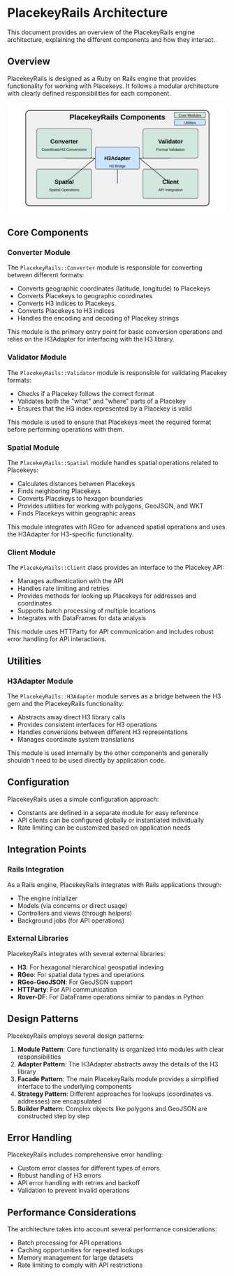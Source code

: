 # PlacekeyRails Architecture

This document provides an overview of the PlacekeyRails engine architecture, explaining the different components and how they interact.

## Overview

PlacekeyRails is designed as a Ruby on Rails engine that provides functionality for working with Placekeys. It follows a modular architecture with clearly defined responsibilities for each component.

![PlacekeyRails Components](images/placekey_components.svg)

## Core Components

### Converter Module

The `PlacekeyRails::Converter` module is responsible for converting between different formats:

- Converts geographic coordinates (latitude, longitude) to Placekeys
- Converts Placekeys to geographic coordinates
- Converts H3 indices to Placekeys
- Converts Placekeys to H3 indices
- Handles the encoding and decoding of Placekey strings

This module is the primary entry point for basic conversion operations and relies on the H3Adapter for interfacing with the H3 library.

### Validator Module

The `PlacekeyRails::Validator` module is responsible for validating Placekey formats:

- Checks if a Placekey follows the correct format
- Validates both the "what" and "where" parts of a Placekey
- Ensures that the H3 index represented by a Placekey is valid

This module is used to ensure that Placekeys meet the required format before performing operations with them.

### Spatial Module

The `PlacekeyRails::Spatial` module handles spatial operations related to Placekeys:

- Calculates distances between Placekeys
- Finds neighboring Placekeys
- Converts Placekeys to hexagon boundaries
- Provides utilities for working with polygons, GeoJSON, and WKT
- Finds Placekeys within geographic areas

This module integrates with RGeo for advanced spatial operations and uses the H3Adapter for H3-specific functionality.

### Client Module

The `PlacekeyRails::Client` class provides an interface to the Placekey API:

- Manages authentication with the API
- Handles rate limiting and retries
- Provides methods for looking up Placekeys for addresses and coordinates
- Supports batch processing of multiple locations
- Integrates with DataFrames for data analysis

This module uses HTTParty for API communication and includes robust error handling for API interactions.

## Utilities

### H3Adapter Module

The `PlacekeyRails::H3Adapter` module serves as a bridge between the H3 gem and the PlacekeyRails functionality:

- Abstracts away direct H3 library calls
- Provides consistent interfaces for H3 operations
- Handles conversions between different H3 representations
- Manages coordinate system translations

This module is used internally by the other components and generally shouldn't need to be used directly by application code.

## Configuration

PlacekeyRails uses a simple configuration approach:

- Constants are defined in a separate module for easy reference
- API clients can be configured globally or instantiated individually
- Rate limiting can be customized based on application needs

## Integration Points

### Rails Integration

As a Rails engine, PlacekeyRails integrates with Rails applications through:

- The engine initializer
- Models (via concerns or direct usage)
- Controllers and views (through helpers)
- Background jobs (for API operations)

### External Libraries

PlacekeyRails integrates with several external libraries:

- **H3**: For hexagonal hierarchical geospatial indexing
- **RGeo**: For spatial data types and operations
- **RGeo-GeoJSON**: For GeoJSON support
- **HTTParty**: For API communication
- **Rover-DF**: For DataFrame operations similar to pandas in Python

## Design Patterns

PlacekeyRails employs several design patterns:

1. **Module Pattern**: Core functionality is organized into modules with clear responsibilities
2. **Adapter Pattern**: The H3Adapter abstracts away the details of the H3 library
3. **Facade Pattern**: The main PlacekeyRails module provides a simplified interface to the underlying components
4. **Strategy Pattern**: Different approaches for lookups (coordinates vs. addresses) are encapsulated
5. **Builder Pattern**: Complex objects like polygons and GeoJSON are constructed step by step

## Error Handling

PlacekeyRails includes comprehensive error handling:

- Custom error classes for different types of errors
- Robust handling of H3 errors
- API error handling with retries and backoff
- Validation to prevent invalid operations

## Performance Considerations

The architecture takes into account several performance considerations:

- Batch processing for API operations
- Caching opportunities for repeated lookups
- Memory management for large datasets
- Rate limiting to comply with API restrictions
